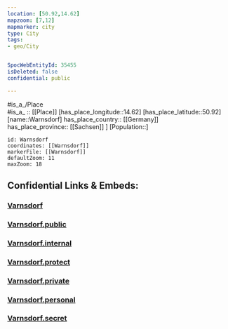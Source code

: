 ```yaml
---
location: [50.92,14.62] 
mapzoom: [7,12] 
mapmarker: city 
type: City
tags:
- geo/City


SpocWebEntityId: 35455
isDeleted: false
confidential: public

---
```

#is_a_/Place  
#is_a_ :: [[Place]] 
[has_place_longitude::14.62] 
[has_place_latitude::50.92] 
[name::Warnsdorf] 
has_place_country:: [[Germany]]  
has_place_province:: [[Sachsen]] ] 
[Population::] 



```leaflet
id: Warnsdorf
coordinates: [[Warnsdorf]] 
markerFile: [[Warnsdorf]] 
defaultZoom: 11 
maxZoom: 18
```


## Confidential Links & Embeds: 

### [Varnsdorf](/_Standards/Earth/Continent/Europe/Europe~Central/Czech_Republic/regions~Czech_Republic/Ústecký/counties~Ústecký/Děčín/Varnsdorf.md) 

### [Varnsdorf.public](/_public/Earth/Continent/Europe/Europe~Central/Czech_Republic/regions~Czech_Republic/Ústecký/counties~Ústecký/Děčín/Varnsdorf.public.md) 

### [Varnsdorf.internal](/_internal/Earth/Continent/Europe/Europe~Central/Czech_Republic/regions~Czech_Republic/Ústecký/counties~Ústecký/Děčín/Varnsdorf.internal.md) 

### [Varnsdorf.protect](/_protect/Earth/Continent/Europe/Europe~Central/Czech_Republic/regions~Czech_Republic/Ústecký/counties~Ústecký/Děčín/Varnsdorf.protect.md) 

### [Varnsdorf.private](/_private/Earth/Continent/Europe/Europe~Central/Czech_Republic/regions~Czech_Republic/Ústecký/counties~Ústecký/Děčín/Varnsdorf.private.md) 

### [Varnsdorf.personal](/_personal/Earth/Continent/Europe/Europe~Central/Czech_Republic/regions~Czech_Republic/Ústecký/counties~Ústecký/Děčín/Varnsdorf.personal.md) 

### [Varnsdorf.secret](/_secret/Earth/Continent/Europe/Europe~Central/Czech_Republic/regions~Czech_Republic/Ústecký/counties~Ústecký/Děčín/Varnsdorf.secret.md)

